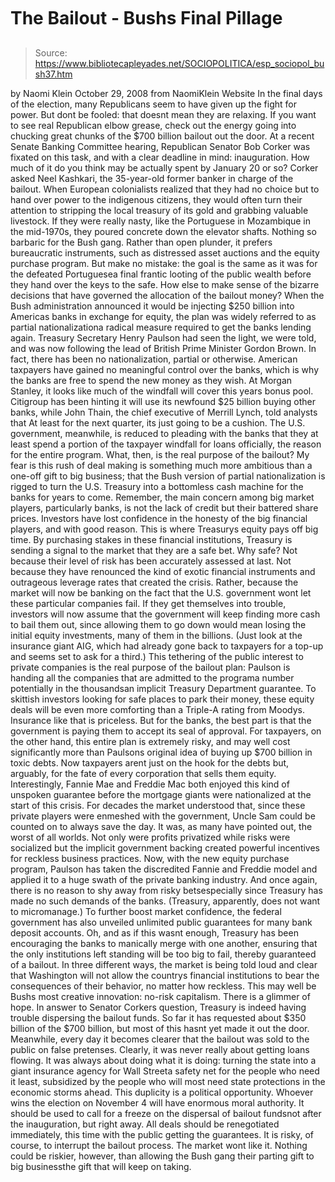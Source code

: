 # The Bailout - Bushs Final Pillage

> Source: https://www.bibliotecapleyades.net/SOCIOPOLITICA/esp_sociopol_bush37.htm

by Naomi Klein
October 29, 2008
from
NaomiKlein Website
In the final days of the election, many Republicans seem to have given up
the fight for power.
But dont be fooled: that doesnt mean they are
relaxing. If you want to see real Republican elbow grease, check out the
energy going into chucking great chunks of the $700 billion bailout out the
door.
At a recent Senate Banking Committee
hearing, Republican Senator Bob Corker was fixated on this task, and
with a clear deadline in mind: inauguration.
How much of it do you think may be actually
spent by January 20 or so? Corker asked Neel Kashkari, the
35-year-old former banker in charge of the bailout.
When European colonialists realized that they
had no choice but to hand over power to the indigenous citizens, they would
often turn their attention to stripping the local treasury of its gold and
grabbing valuable livestock. If they were really nasty, like the Portuguese
in Mozambique in the mid-1970s, they poured concrete down the elevator
shafts.
Nothing so barbaric for the Bush gang. Rather than open plunder, it prefers
bureaucratic instruments, such as distressed asset auctions and the
equity purchase program. But make no mistake: the goal is the same as it
was for the defeated Portuguesea final frantic looting of the public
wealth before they hand over the keys to the safe.
How else to make sense of the bizarre decisions that have governed the
allocation of the bailout money?
When the Bush administration announced it
would be injecting $250 billion into Americas banks in exchange for equity,
the plan was widely referred to as partial nationalizationa radical
measure required to get the banks lending again. Treasury Secretary Henry
Paulson had seen the light, we were told, and was now following the lead
of British Prime Minister Gordon Brown.
In fact, there has been no nationalization, partial or otherwise. American
taxpayers have gained no meaningful control over the banks, which is why the
banks are free to spend the new money as they wish. At Morgan Stanley, it
looks like much of the windfall will cover this years bonus pool. Citigroup
has been hinting it will use its newfound $25 billion buying other banks,
while John Thain, the chief executive of Merrill Lynch, told analysts
that At least for the next quarter, its just going to be a cushion.
The U.S. government, meanwhile, is reduced to
pleading with the banks that they at least spend a portion of the taxpayer
windfall for loans officially, the reason for the entire program.
What, then, is the real purpose of the bailout?
My fear is this rush of deal making is something
much more ambitious than a one-off gift to big business; that the Bush
version of partial nationalization is rigged to turn the U.S. Treasury
into a bottomless cash machine for the banks for years to come. Remember,
the main concern among big market players, particularly banks, is not the
lack of credit but their battered share prices.
Investors have lost confidence in the honesty of
the big financial players, and with good reason.
This is where Treasurys equity pays off big time. By purchasing stakes in
these financial institutions, Treasury is sending a signal to the market
that they are a safe bet. Why safe?
Not because their level of risk has been
accurately assessed at last. Not because they have renounced the kind of
exotic financial instruments and outrageous leverage rates that created the
crisis. Rather, because the market will now be banking on the fact that the
U.S. government wont let these particular companies fail. If they get
themselves into trouble, investors will now assume that the government will
keep finding more cash to bail them out, since allowing them to go down
would mean losing the initial equity investments, many of them in the
billions. (Just look at the insurance giant AIG, which had already gone back
to taxpayers for a top-up and seems set to ask for a third.)
This tethering of the public interest to private companies is the real
purpose of the bailout plan: Paulson is handing all the companies that are
admitted to the programa number potentially in the thousandsan implicit
Treasury Department guarantee. To skittish investors looking for safe
places to park their money, these equity deals will be even more comforting
than a Triple-A rating from Moodys.
Insurance like that is priceless. But for the banks, the best part is that
the government is paying them to accept its seal of approval.
For taxpayers, on the other hand, this entire
plan is extremely risky, and may well cost significantly more than Paulsons
original idea of buying up $700 billion in toxic debts. Now taxpayers arent
just on the hook for the debts but, arguably, for the fate of every
corporation that sells them equity.
Interestingly, Fannie Mae and Freddie Mac both enjoyed this
kind of unspoken guarantee before the mortgage giants were nationalized at
the start of this crisis. For decades the market understood that, since
these private players were enmeshed with the government, Uncle Sam could be
counted on to always save the day. It was, as many have pointed out, the
worst of all worlds. Not only were profits privatized while risks were
socialized but the implicit government backing created powerful incentives
for reckless business practices.
Now, with the new equity purchase program, Paulson has taken the discredited
Fannie and Freddie model and applied it to a huge swath of the private
banking industry. And once again, there is no reason to shy away from risky
betsespecially since Treasury has made no such demands of the banks.
(Treasury, apparently, does not want to micromanage.)
To further boost market confidence, the federal government has also unveiled
unlimited public guarantees for many bank deposit accounts. Oh, and as if
this wasnt enough, Treasury has been encouraging the banks to manically
merge with one another, ensuring that the only institutions left standing
will be too big to fail, thereby guaranteed of a bailout. In three
different ways, the market is being told loud and clear that Washington will
not allow the countrys financial institutions to bear the consequences of
their behavior, no matter how reckless.
This may well be Bushs most creative
innovation: no-risk capitalism.
There is a glimmer of hope. In answer to Senator Corkers question, Treasury
is indeed having trouble dispersing the bailout funds. So far it has
requested about $350 billion of the $700 billion, but most of this hasnt
yet made it out the door. Meanwhile, every day it becomes clearer that the
bailout was sold to the public on false pretenses. Clearly, it was never
really about getting loans flowing. It was always about doing what it is
doing: turning the state into a giant insurance agency for Wall Streeta
safety net for the people who need it least, subsidized by the people who
will most need state protections in the economic storms ahead.
This duplicity is a political opportunity.
Whoever wins the election on November 4 will
have enormous moral authority. It should be used to call for a freeze on the
dispersal of bailout fundsnot after the inauguration, but right away. All
deals should be renegotiated immediately, this time with the public getting
the guarantees.
It is risky, of course, to interrupt the bailout process. The market wont
like it.
Nothing could be riskier, however, than allowing
the Bush gang their parting gift to big businessthe gift that will
keep on taking.
